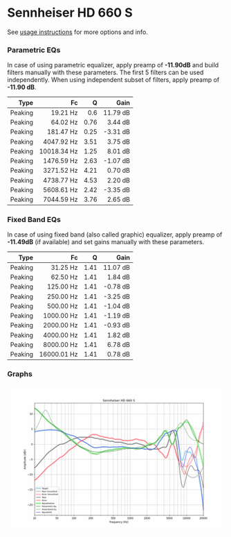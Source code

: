 # Sennheiser HD 660 S
See [usage instructions](https://github.com/jaakkopasanen/AutoEq#usage) for more options and info.

### Parametric EQs
In case of using parametric equalizer, apply preamp of **-11.90dB** and build filters manually
with these parameters. The first 5 filters can be used independently.
When using independent subset of filters, apply preamp of **-11.90 dB**.

| Type    | Fc          |    Q | Gain     |
|--------:|------------:|-----:|---------:|
| Peaking | 19.21 Hz    | 0.6  | 11.79 dB |
| Peaking | 64.02 Hz    | 0.76 | 3.44 dB  |
| Peaking | 181.47 Hz   | 0.25 | -3.31 dB |
| Peaking | 4047.92 Hz  | 3.51 | 3.75 dB  |
| Peaking | 10018.34 Hz | 1.25 | 8.01 dB  |
| Peaking | 1476.59 Hz  | 2.63 | -1.07 dB |
| Peaking | 3271.52 Hz  | 4.21 | 0.70 dB  |
| Peaking | 4738.77 Hz  | 4.53 | 2.20 dB  |
| Peaking | 5608.61 Hz  | 2.42 | -3.35 dB |
| Peaking | 7044.59 Hz  | 3.76 | 2.65 dB  |

### Fixed Band EQs
In case of using fixed band (also called graphic) equalizer, apply preamp of **-11.49dB**
(if available) and set gains manually with these parameters.

| Type    | Fc          |    Q | Gain     |
|--------:|------------:|-----:|---------:|
| Peaking | 31.25 Hz    | 1.41 | 11.07 dB |
| Peaking | 62.50 Hz    | 1.41 | 1.84 dB  |
| Peaking | 125.00 Hz   | 1.41 | -0.78 dB |
| Peaking | 250.00 Hz   | 1.41 | -3.25 dB |
| Peaking | 500.00 Hz   | 1.41 | -1.04 dB |
| Peaking | 1000.00 Hz  | 1.41 | -1.19 dB |
| Peaking | 2000.00 Hz  | 1.41 | -0.93 dB |
| Peaking | 4000.00 Hz  | 1.41 | 1.82 dB  |
| Peaking | 8000.00 Hz  | 1.41 | 6.78 dB  |
| Peaking | 16000.01 Hz | 1.41 | 0.78 dB  |

### Graphs
![](./Sennheiser%20HD%20660%20S.png)